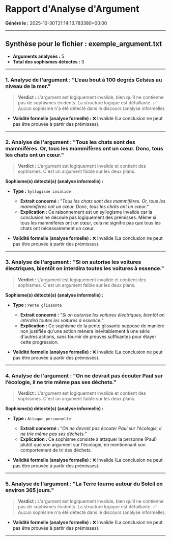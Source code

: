 # Rapport d'Analyse d'Argument
**Généré le :** 2025-10-30T21:14:13.783380+00:00

---

## Synthèse pour le fichier : exemple_argument.txt
- **Arguments analysés :** 5
- **Total des sophismes détectés :** 3

---

### 1. Analyse de l'argument : "L’eau bout à 100 degrés Celsius au niveau de la mer."
> **Verdict :** L'argument est logiquement invalide, bien qu'il ne contienne pas de sophismes évidents. La structure logique est défaillante.
✅ Aucun sophisme n'a été détecté dans le discours (analyse informelle).

- **Validité formelle (analyse formelle) :** ❌ Invalide (La conclusion ne peut pas être prouvée à partir des prémisses).

---

### 2. Analyse de l'argument : "Tous les chats sont des mammifères. Or, tous les mammifères ont un cœur. Donc, tous les chats ont un cœur."
> **Verdict :** L'argument est logiquement invalide et contient des sophismes. C'est un argument faible sur les deux plans.

**Sophisme(s) détecté(s) (analyse informelle) :**
- **Type :** `Syllogisme invalide`
   - **Extrait concerné :** "_Tous les chats sont des mammifères. Or, tous les mammifères ont un cœur. Donc, tous les chats ont un cœur._"
   - **Explication :** Ce raisonnement est un syllogisme invalide car la conclusion ne découle pas logiquement des prémisses. Même si tous les mammifères ont un cœur, cela ne signifie pas que tous les chats ont nécessairement un cœur.

- **Validité formelle (analyse formelle) :** ❌ Invalide (La conclusion ne peut pas être prouvée à partir des prémisses).

---

### 3. Analyse de l'argument : "Si on autorise les voitures électriques, bientôt on interdira toutes les voitures à essence."
> **Verdict :** L'argument est logiquement invalide et contient des sophismes. C'est un argument faible sur les deux plans.

**Sophisme(s) détecté(s) (analyse informelle) :**
- **Type :** `Pente glissante`
   - **Extrait concerné :** "_Si on autorise les voitures électriques, bientôt on interdira toutes les voitures à essence._"
   - **Explication :** Ce sophisme de la pente glissante suppose de manière non justifiée qu'une action mènera inévitablement à une série d'autres actions, sans fournir de preuves suffisantes pour étayer cette progression.

- **Validité formelle (analyse formelle) :** ❌ Invalide (La conclusion ne peut pas être prouvée à partir des prémisses).

---

### 4. Analyse de l'argument : "On ne devrait pas écouter Paul sur l’écologie, il ne trie même pas ses déchets."
> **Verdict :** L'argument est logiquement invalide et contient des sophismes. C'est un argument faible sur les deux plans.

**Sophisme(s) détecté(s) (analyse informelle) :**
- **Type :** `Attaque personnelle`
   - **Extrait concerné :** "_On ne devrait pas écouter Paul sur l’écologie, il ne trie même pas ses déchets._"
   - **Explication :** Ce sophisme consiste à attaquer la personne (Paul) plutôt que son argument sur l'écologie, en mentionnant son comportement de tri des déchets.

- **Validité formelle (analyse formelle) :** ❌ Invalide (La conclusion ne peut pas être prouvée à partir des prémisses).

---

### 5. Analyse de l'argument : "La Terre tourne autour du Soleil en environ 365 jours."
> **Verdict :** L'argument est logiquement invalide, bien qu'il ne contienne pas de sophismes évidents. La structure logique est défaillante.
✅ Aucun sophisme n'a été détecté dans le discours (analyse informelle).

- **Validité formelle (analyse formelle) :** ❌ Invalide (La conclusion ne peut pas être prouvée à partir des prémisses).

---
